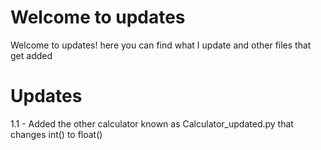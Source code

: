 # Welcome to updates 
Welcome to updates! here you can find what I update and other files that get added

# Updates
1.1 - Added the other calculator known as Calculator_updated.py that changes int() to float()
